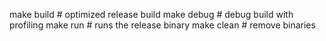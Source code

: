 make build     # optimized release build
make debug     # debug build with profiling
make run       # runs the release binary
make clean     # remove binaries